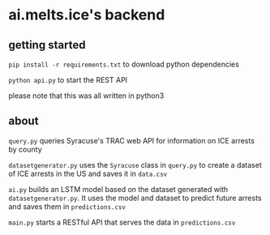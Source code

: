 # ai.melts.ice's backend

## getting started

`pip install -r requirements.txt` to download python dependencies

`python api.py` to start the REST API

please note that this was all written in python3


## about

`query.py` queries Syracuse's TRAC web API for information on ICE arrests by county

`datasetgenerator.py` uses the `Syracuse` class in `query.py` to create a dataset of ICE arrests in the US and saves it in `data.csv`

`ai.py` builds an LSTM model based on the dataset generated with `datasetgenerator.py`. It uses the model and dataset to predict future arrests and saves them in `predictions.csv`

`main.py` starts a RESTful API that serves the data in `predictions.csv`
